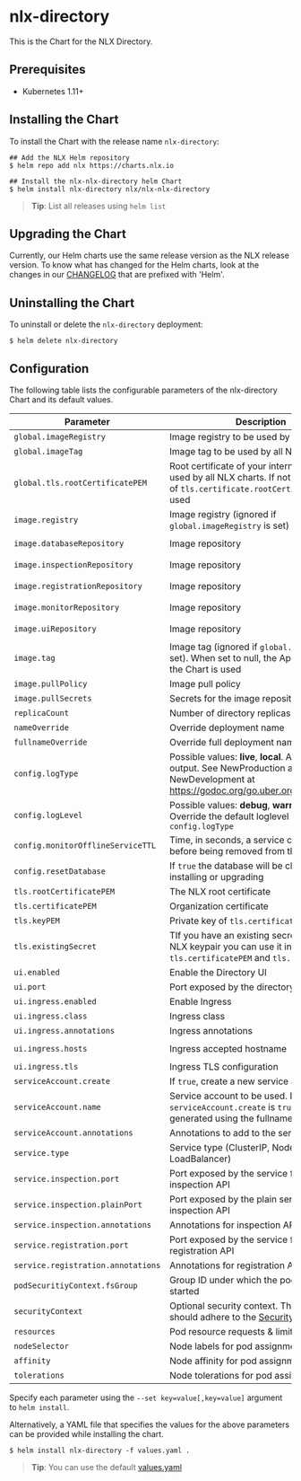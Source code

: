 # nlx-directory 

This is the Chart for the NLX Directory.

## Prerequisites

- Kubernetes 1.11+

## Installing the Chart

To install the Chart with the release name `nlx-directory`:

```console
## Add the NLX Helm repository
$ helm repo add nlx https://charts.nlx.io

## Install the nlx-nlx-directory helm Chart
$ helm install nlx-directory nlx/nlx-nlx-directory
```

> **Tip**: List all releases using `helm list`

## Upgrading the Chart

Currently, our Helm charts use the same release version as the NLX release version. 
To know what has changed for the Helm charts, look at the changes in our [CHANGELOG](https://gitlab.com/commonground/nlx/nlx/-/blob/master/CHANGELOG.md) 
that are prefixed with 'Helm'.

## Uninstalling the Chart

To uninstall or delete the `nlx-directory` deployment:

```console
$ helm delete nlx-directory
```

## Configuration

The following table lists the configurable parameters of the nlx-directory Chart and its default values.

| Parameter | Description | Default |
| --------- | ----------- | ------- |
| `global.imageRegistry` | Image registry to be used by all NLX charts | `""` |
| `global.imageTag` | Image tag to be used by all NLX charts | `true` |
| `global.tls.rootCertificatePEM` | Root certificate of your internal PKI to be used by all NLX charts. If not set the value of `tls.certificate.rootCertificatePEM` is used | `""` |
| `image.registry` | Image registry (ignored if `global.imageRegistry` is set) | `docker.io` |
| `image.databaseRepository` | Image repository | `nlxio/directory-db` |
| `image.inspectionRepository` | Image repository | `nlxio/directory-inspection-api` |
| `image.registrationRepository` | Image repository | `nlxio/directory-registration-api` |
| `image.monitorRepository` | Image repository | `nlxio/directory-monitor` |
| `image.uiRepository` | Image repository | `nlxio/directory-ui` |
| `image.tag` | Image tag (ignored if `global.imageTag` is set). When set to null, the AppVersion from the Chart is used | `The appVersion from the chart` |
| `image.pullPolicy` | Image pull policy | `IfNotPresent` |
| `image.pullSecrets` | Secrets for the image repository | `[]` |
| `replicaCount` | Number of directory replicas | `1` |
| `nameOverride` | Override deployment name | `""` |
| `fullnameOverride` | Override full deployment name | `""` |
| `config.logType` | Possible values: **live**, **local**. Affects the log output. See NewProduction and NewDevelopment at https://godoc.org/go.uber.org/zap#Logger. | live |
| `config.logLevel` | Possible values: **debug**, **warn**, **info**. Override the default loglevel set by `config.logType` | `""` |
| `config.monitorOfflineServiceTTL` | Time, in seconds, a service can be offline before being removed from the directory | `86400` |
| `config.resetDatabase` | If `true` the database will be cleared after installing or upgrading | `false` |
| `tls.rootCertificatePEM` | The NLX root certificate | `""` |
| `tls.certificatePEM` | Organization certificate | `""` |
| `tls.keyPEM` | Private key of `tls.certificatePEM` | `""` |
| `tls.existingSecret` | TIf you have an existing secret with your NLX keypair you can use it instead of `tls.certificatePEM` and `tls.keyPEM` | `""` |
| `ui.enabled` | Enable the Directory UI | `true` |
| `ui.port` | Port exposed by the directory UI service | `80` |
| `ui.ingress.enabled` | Enable Ingress | `false` |
| `ui.ingress.class` | Ingress class | `""` |
| `ui.ingress.annotations` | Ingress annotations | `{}`
| `ui.ingress.hosts` | Ingress accepted hostname | `chart-example.local` |
| `ui.ingress.tls` | Ingress TLS configuration | `[]` |
| `serviceAccount.create` | If `true`, create a new service account | `true` |
| `serviceAccount.name` | Service account to be used. If not set and `serviceAccount.create` is `true`, a name is generated using the fullname template | `""` |
| `serviceAccount.annotations` | Annotations to add to the service account |
| `service.type` | Service type (ClusterIP, NodePort or LoadBalancer) | `ClusterIP` |
| `service.inspection.port` | Port exposed by the service for the inspection API | `443` |
| `service.inspection.plainPort` | Port exposed by the plain service for inspection API | `80` |
| `service.inspection.annotations` | Annotations for inspection API | `{}` |
| `service.registration.port` | Port exposed by the service for directory registration API | `443` |
| `service.registration.annotations` | Annotations for registration API | `{}` |
| `podSecuritiyContext.fsGroup` | Group ID under which the pod should be started | `1001` |
| `securityContext` | Optional security context. The YAML block should adhere to the [SecurityContext spec](https://kubernetes.io/docs/reference/generated/kubernetes-api/v1.16/#securitycontext-v1-core) | `{}` |
| `resources` | Pod resource requests & limits | `{}` |
| `nodeSelector` | Node labels for pod assignment | `{}` |
| `affinity` | Node affinity for pod assignment | `{}` |
| `tolerations` | Node tolerations for pod assignment | `[]` |

Specify each parameter using the `--set key=value[,key=value]` argument to `helm install`.

Alternatively, a YAML file that specifies the values for the above parameters can be provided while installing the chart. 

```console
$ helm install nlx-directory -f values.yaml .
```
> **Tip**: You can use the default [values.yaml](https://gitlab.com/commonground/nlx/nlx/blob/master/helm/charts/nlx-directory/values.yaml)
